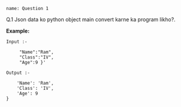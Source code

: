 ```ngMeta
name: Question 1

```
Q.1 Json data ko python object main convert karne ka program likho?.

**Example:**
     
`Input :-`
``` '{
     "Name":"Ram", 
     "Class":"IV", 
     "Age":9 }'
 ```
`Output :-`

```{
    'Name': 'Ram', 
    'Class': 'IV', 
    'Age': 9
}
 ```














